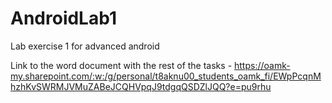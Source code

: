 # AndroidLab1
Lab exercise 1 for advanced android 

Link to the word document with the rest of the tasks - https://oamk-my.sharepoint.com/:w:/g/personal/t8aknu00_students_oamk_fi/EWpPcqnMhzhKvSWRMJVMuZABeJCQHVpqJ9tdgqQSDZlJQQ?e=pu9rhu
